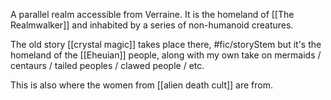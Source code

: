 A parallel realm accessible from Verraine. It is the homeland of [[The Realmwalker]] and inhabited by a series of non-humanoid creatures. 

The old story [[crystal magic]] takes place there, #fic/storyStem but it's the homeland of the [[Eheuian]] people, along with my own take on mermaids / centaurs / tailed peoples / clawed people / etc. 

This is also where the women from [[alien death cult]] are from. 